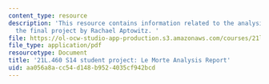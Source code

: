 ```yaml
---
content_type: resource
description: 'This resource contains information related to the analysis report for
  the final project by Rachael Aptowitz. '
file: https://ol-ocw-studio-app-production.s3.amazonaws.com/courses/21l-460-medieval-literature-legends-of-arthur-fall-2013/aa056a8acc54d148b9524035cf942bcd_MIT21L_460F13_Le_Morte_Anl.pdf
file_type: application/pdf
resourcetype: Document
title: '21L.460 S14 student project: Le Morte Analysis Report'
uid: aa056a8a-cc54-d148-b952-4035cf942bcd
---
```

